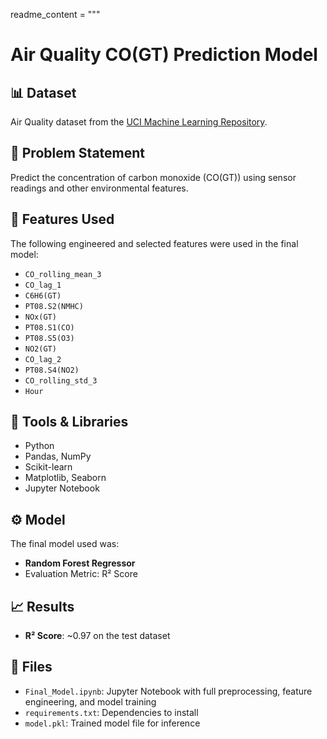readme_content = """
# Air Quality CO(GT) Prediction Model

## 📊 Dataset
Air Quality dataset from the [UCI Machine Learning Repository](https://archive.ics.uci.edu/dataset/360/air+quality).

## 🧠 Problem Statement
Predict the concentration of carbon monoxide (CO(GT)) using sensor readings and other environmental features.

## 🧪 Features Used
The following engineered and selected features were used in the final model:
- `CO_rolling_mean_3`
- `CO_lag_1`
- `C6H6(GT)`
- `PT08.S2(NMHC)`
- `NOx(GT)`
- `PT08.S1(CO)`
- `PT08.S5(O3)`
- `NO2(GT)`
- `CO_lag_2`
- `PT08.S4(NO2)`
- `CO_rolling_std_3`
- `Hour`

## 🔧 Tools & Libraries
- Python
- Pandas, NumPy
- Scikit-learn
- Matplotlib, Seaborn
- Jupyter Notebook

## ⚙️ Model
The final model used was:
- **Random Forest Regressor**
- Evaluation Metric: R² Score

## 📈 Results
- **R² Score**: ~0.97 on the test dataset

## 📁 Files
- `Final_Model.ipynb`: Jupyter Notebook with full preprocessing, feature engineering, and model training
- `requirements.txt`: Dependencies to install
- `model.pkl`: Trained model file for inference

